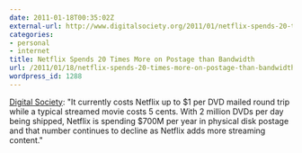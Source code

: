 ```yaml
---
date: 2011-01-18T00:35:02Z
external-url: http://www.digitalsociety.org/2011/01/netflix-spends-20-times-more-on-postage-than-bandwidth/
categories:
- personal
- internet
title: Netflix Spends 20 Times More on Postage than Bandwidth
url: /2011/01/18/netflix-spends-20-times-more-on-postage-than-bandwidth/
wordpress_id: 1288
---
```


<a href="http://www.digitalsociety.org/2011/01/netflix-spends-20-times-more-on-postage-than-bandwidth/">Digital Society</a>: "It currently costs Netflix up to $1 per DVD mailed round trip while a typical streamed movie costs 5 cents. With 2 million DVDs per day being shipped, Netflix is spending $700M per year in physical disk postage and that number continues to decline as Netflix adds more streaming content."
